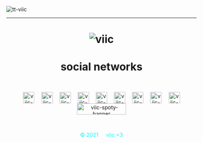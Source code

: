 <p align="left"> <img src="https://komarev.com/ghpvc/?username=tt-viic&label=Profile%20views&color=7a93c4&style=flat" alt="tt-viic" /> </p>
<hr>

<h1 align = "center"> <img src="https://user-images.githubusercontent.com/78870476/137008700-2fe715d8-74a8-4a14-903a-b99ae14350f2.gif" alt="viic" />
 
 

  
  
  
  
<h1 align = "center">social networks</h1>
<br>
<p align = "center">
<a href="https://discord.gg/VGFF7gZHK2" target="blank"><img align="center" src="https://user-images.githubusercontent.com/78870476/137012074-f05e771b-5b39-4252-9687-2f53991f86e8.png" alt="viic-disc" height="30" width="30" /></a>
⠀
<a href="https://twitter.com/viic_deb" target="blank"><img align="center" src="https://user-images.githubusercontent.com/78870476/137014268-66f3f63f-b4b1-4d1f-8fa3-901d424d8d2b.png" alt="viic-twit" height="30" width="30" /></a>
⠀
<a href="https://es.stackoverflow.com/users/253252/viic" target="blank"><img align="center" src="https://user-images.githubusercontent.com/78870476/137021657-41ea14c1-d094-409e-9558-255fab342d42.png" alt="viic-stack" height="30" width="30" /></a>
⠀
<a href="https://instagram.com/viiictor.5" target="blank"><img align="center" src="https://user-images.githubusercontent.com/78870476/137021571-c6952fba-b9e2-4627-b590-9256a49029cf.png" alt="viic-ig" height="30" width="30" /></a>
⠀
<a href="https://www.youtube.com/channel/UCIdEbfX6Pl6q-SMFI_l0L9Q" target="blank"><img align="center" src="https://user-images.githubusercontent.com/78870476/137021596-fbf749b2-1ec0-4fd8-a314-0565dde66356.png" alt="viic-yt" height="30" width="30" /></a>
⠀
<a href="https://www.twitch.tv/viic_deb" target="blank"><img align="center" src="https://user-images.githubusercontent.com/78870476/137021592-0022dd22-c686-4fc1-97a6-20c44842c7a5.png" alt="viic-twitch" height="30" width="30" /></a>
⠀
<a href="https://www.tiktok.com/@viic.deb?" target="blank"><img align="center" src="https://user-images.githubusercontent.com/78870476/137021590-1ea595b2-9c06-4db0-bb3c-2c3776faec12.png" alt="viic-tiktok" height="30" width="30" /></a>
⠀
<a href="https://github.com/tt-viic/" target="blank"><img align="center" src="https://user-images.githubusercontent.com/78870476/137021567-fe03b1a6-1800-4d6a-9dea-357dc67d00b9.png" alt="viic-gith" height="30" width="30" /></a>
⠀
<a href="https://open.spotify.com/user/216azmq5llxlo3zsmhnkwnodi?si=ba3112ac13374edb" target="blank"><img align="center" src="https://user-images.githubusercontent.com/78870476/137021583-67ec0129-6e6c-4f42-b193-2b07f34ee1f7.png" alt="viic-spoty" height="30" width="30" /></a>
<a href="https://open.spotify.com/user/216azmq5llxlo3zsmhnkwnodi?si=ba3112ac13374edb" target="blank"><img align="center" src="https://user-images.githubusercontent.com/78870476/137025896-fed72110-0709-4ea9-9b6a-c3ef0b542806.png" alt="viic-spoty-banner" height="30" width="130" /></a>
</p>
<br>

<p align = "center" style = "color: cyan">© 2021⠀⠀viic <3</p>
